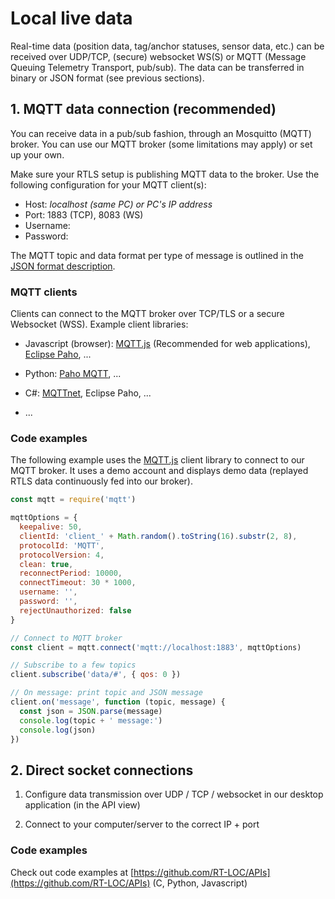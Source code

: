 # Local live data

Real-time data (position data, tag/anchor statuses, sensor data, etc.) can be received over UDP/TCP, (secure) websocket WS(S) or MQTT (Message Queuing Telemetry Transport, pub/sub). The data can be transferred in binary or JSON format (see previous sections).

## 1. MQTT data connection (recommended)

You can receive data in a pub/sub fashion, through an Mosquitto (MQTT) broker.
You can use our MQTT broker (some limitations may apply) or set up your own.

Make sure your RTLS setup is publishing MQTT data to the broker.
Use the following configuration for your MQTT client(s):

* Host: *localhost (same PC) or PC's IP address*
* Port: 1883 (TCP), 8083 (WS)
* Username: 
* Password:

The MQTT topic and data format per type of message is outlined in the [JSON format description](/api/api_web.html).

### MQTT clients

Clients can connect to the MQTT broker over TCP/TLS or a secure Websocket (WSS).
Example client libraries:

* Javascript (browser): [MQTT.js](https://www.npmjs.com/package/mqtt) (Recommended for web applications), [Eclipse Paho](https://www.eclipse.org/paho/clients/js/), ...

* Python: [Paho MQTT](https://pypi.org/project/paho-mqtt/), ...

* C#: [MQTTnet](https://github.com/chkr1011/MQTTnet), Eclipse Paho, ...

* ...

### Code examples
The following example uses the [MQTT.js](https://www.npmjs.com/package/mqtt) client library to connect to our MQTT broker. It uses a demo account and displays demo data (replayed RTLS data continuously fed into our broker).

``` js
const mqtt = require('mqtt')

mqttOptions = {
  keepalive: 50,
  clientId: 'client_' + Math.random().toString(16).substr(2, 8),
  protocolId: 'MQTT',
  protocolVersion: 4,
  clean: true,
  reconnectPeriod: 10000,
  connectTimeout: 30 * 1000,
  username: '',
  password: '',
  rejectUnauthorized: false
}

// Connect to MQTT broker
const client = mqtt.connect('mqtt://localhost:1883', mqttOptions)

// Subscribe to a few topics
client.subscribe('data/#', { qos: 0 })

// On message: print topic and JSON message
client.on('message', function (topic, message) {
  const json = JSON.parse(message)
  console.log(topic + ' message:')
  console.log(json)
})
```

## 2. Direct socket connections

1. Configure data transmission over UDP / TCP / websocket in our desktop application (in the API view)

2. Connect to your computer/server to the correct IP + port

### Code examples
Check out code examples at [https://github.com/RT-LOC/APIs](https://github.com/RT-LOC/APIs) (C, Python, Javascript)

